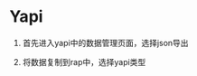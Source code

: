 # Yapi

1. 首先进入yapi中的数据管理页面，选择json导出

2. 将数据复制到rap中，选择yapi类型

<code src="./component/yapi_zh.tsx" inline=true></code>

